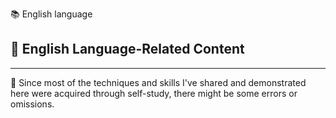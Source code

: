📚 English language

## 🔗 English Language-Related Content



---

📍 Since most of the techniques and skills I've shared and demonstrated here were acquired through self-study, there might be some errors or omissions.